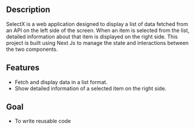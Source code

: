 ## Description

SelectX is a web application designed to display a list of data fetched from an API on the left side of the screen. When an item is selected from the list, detailed information about that item is displayed on the right side. This project is built using Next Js to manage the state and interactions between the two components.

## Features

- Fetch and display data in a list format.
- Show detailed information of a selected item on the right side.

## Goal

- To write reusable code

